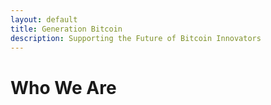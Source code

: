 ```yaml
---
layout: default
title: Generation Bitcoin
description: Supporting the Future of Bitcoin Innovators
---
```


# Who We Are
